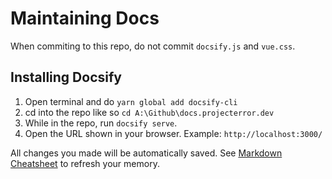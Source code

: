 # Maintaining Docs
When commiting to this repo, do not commit `docsify.js` and `vue.css`.

## Installing Docsify

1. Open terminal and do `yarn global add docsify-cli`
1. cd into the repo like so `cd A:\Github\docs.projecterror.dev`
1. While in the repo, run `docsify serve`.
1. Open the URL shown in your browser. Example: `http://localhost:3000/`

All changes you made will be automatically saved. See [Markdown Cheatsheet](https://www.markdownguide.org/cheat-sheet/) to refresh your memory.
